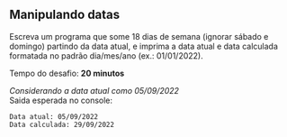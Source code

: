 ## Manipulando datas

Escreva um programa que some 18 dias de semana (ignorar sábado e domingo) partindo da data atual, e imprima a data atual
e data calculada formatada no padrão dia/mes/ano (ex.: 01/01/2022).

Tempo do desafio: __20 minutos__

_Considerando a data atual como 05/09/2022_  
Saida esperada no console:

```
Data atual: 05/09/2022
Data calculada: 29/09/2022
```